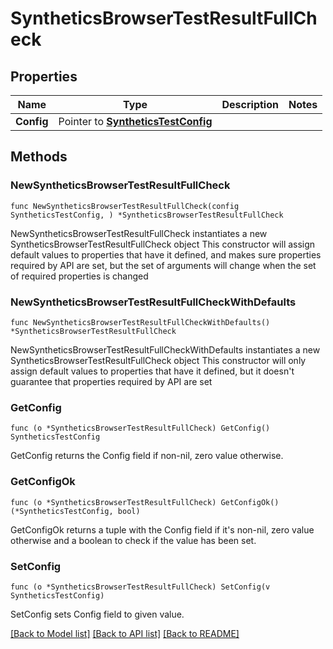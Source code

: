 # SyntheticsBrowserTestResultFullCheck

## Properties

Name | Type | Description | Notes
------------ | ------------- | ------------- | -------------
**Config** | Pointer to [**SyntheticsTestConfig**](SyntheticsTestConfig.md) |  | 

## Methods

### NewSyntheticsBrowserTestResultFullCheck

`func NewSyntheticsBrowserTestResultFullCheck(config SyntheticsTestConfig, ) *SyntheticsBrowserTestResultFullCheck`

NewSyntheticsBrowserTestResultFullCheck instantiates a new SyntheticsBrowserTestResultFullCheck object
This constructor will assign default values to properties that have it defined,
and makes sure properties required by API are set, but the set of arguments
will change when the set of required properties is changed

### NewSyntheticsBrowserTestResultFullCheckWithDefaults

`func NewSyntheticsBrowserTestResultFullCheckWithDefaults() *SyntheticsBrowserTestResultFullCheck`

NewSyntheticsBrowserTestResultFullCheckWithDefaults instantiates a new SyntheticsBrowserTestResultFullCheck object
This constructor will only assign default values to properties that have it defined,
but it doesn't guarantee that properties required by API are set

### GetConfig

`func (o *SyntheticsBrowserTestResultFullCheck) GetConfig() SyntheticsTestConfig`

GetConfig returns the Config field if non-nil, zero value otherwise.

### GetConfigOk

`func (o *SyntheticsBrowserTestResultFullCheck) GetConfigOk() (*SyntheticsTestConfig, bool)`

GetConfigOk returns a tuple with the Config field if it's non-nil, zero value otherwise
and a boolean to check if the value has been set.

### SetConfig

`func (o *SyntheticsBrowserTestResultFullCheck) SetConfig(v SyntheticsTestConfig)`

SetConfig sets Config field to given value.



[[Back to Model list]](../README.md#documentation-for-models) [[Back to API list]](../README.md#documentation-for-api-endpoints) [[Back to README]](../README.md)


